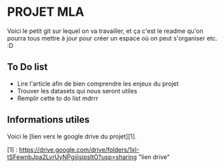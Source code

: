 PROJET MLA
===

Voici le petit git sur lequel on va travailler, et ça c'est le readme qu'on pourra tous mettre à jour pour créer un espace où on peut s'organiser etc. :D

## To Do list

- Lire l'article afin de bien comprendre les enjeux du projet
- Trouver les datasets qui nous seront utiles
- Remplir cette to do list mdrrr

## Informations utiles

Voici le [lien vers le google drive du projet][1].

[1] : https://drive.google.com/drive/folders/1xI-tSFewnbJpa2LyrUyNPgijisipsltO?usp=sharing "lien drive"
